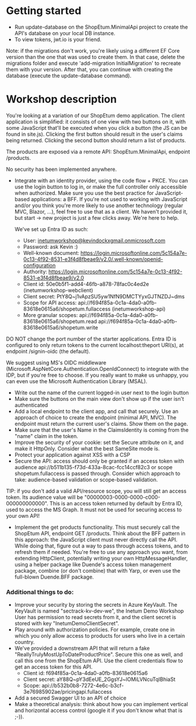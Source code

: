 # Getting started
- Run update-database on the ShopEtum.MinimalApi project to create the API's database on your local DB instance.  
- To view tokens, jwt.io is your friend.
  
Note: if the migrations don't work, you're likely using a different EF Core version than the one that was used to create them.  In that case, delete the migrations folder and execute 'add-migration InitialMigration' to recreate them with your version.  After that, you can continue with creating the database (execute the update-database command).

# Workshop description

You're looking at a variation of our ShopEtum demo application.  The client application is simplified: it consists of one view with two buttons on it, with some JavaScript that'll be executed when you click a button (the JS can be found in site.js).  Clicking the first button should result in the user's claims being returned.  Clicking the second button should return a list of products.  

The products are exposed via a remote API: ShopEtum.MinimalApi, endpoint /products.

No security has been implemented anywhere.  

- Integrate with an identity provider, using the code flow + PKCE.  You can use the login button to log in, or make the full controller only accessible when authorized.  Make sure you use the best practice for JavaScript-based applications: a BFF.  If you're not used to working with JavaScript and/or you think you're more likely to use another technology (regular MVC, Blazor, ...), feel free to use that as a client. We haven't provided it, but start -> new project is just a few clicks away.  We're here to help. 

	
	We've set up Entra ID as such:
	- User: inetumworkshop@kevindockxgmail.onmicrosoft.com
	- Password: ask Kevin :)
	- Well-known document: https://login.microsoftonline.com/5c154a7e-0c13-4f92-8531-e3f4d8fbeae9/v2.0/.well-known/openid-configuration
	- Authority: https://login.microsoftonline.com/5c154a7e-0c13-4f92-8531-e3f4d8fbeae9/v2.0
	- Client id: 50e0b5f1-add4-46fb-a878-78fac0c4ed2e (inetumworkshop-webclient)
	- Client secret: PtY8Q~j1vApzSU5yw1NfN9DMCTYyxGJTNZDJ~dms
	- Scope for API access: api://f694f85a-0c1a-4da0-a0fb-83618e0615a6/shopetum.fullaccess (inetumworkshop-api)
	- More granular scopes: api://f694f85a-0c1a-4da0-a0fb-83618e0615a6/shopetum.read api://f694f85a-0c1a-4da0-a0fb-83618e0615a6/shopetum.write
	
DO NOT change the port number of the starter applications.  Entra ID is configured to only return tokens to the current localhost:theport URI(s), at endpoint /signin-oidc (the default).
			
We suggest using MS's OIDC middleware (Microsoft.AspNetCore.Authentication.OpenIdConnect) to integrate with the IDP, but if you're free to choose.  If you really want to make us unhappy, you can even use the Microsoft Authentication Library (MSAL).

- Write out the name of the current logged-in user next to the login button
- Make sure the buttons on the main view don't show up if the user isn't authenticated 
- Add a local endpoint to the client app, and call that securely.  Use an approach of choice to create the endpoint (minimal API, MVC).  The endpoint must return the current user's claims.  Show them on the page.
- Make sure that the user's Name in the ClaimsIdentity is coming from the "name" claim in the token.
- Improve the security of your cookie: set the Secure attribute on it, and make it HttpOnly.  Consider what the best SameSite mode is.  
- Protect your application against XSS with a CSP
- Secure the API: access should only be granted if an access token with audience api://b511b135-f73d-433a-8cac-fcc14ccf82c3 or scope shopetum.fullaccess is passed through. Consider which approach to take: audience-based validation or scope-based validation.

TIP: if you don't add a valid API/resource scope, you will still get an access token.  Its audience value will be "00000003-0000-0000-c000-000000000000".  This is an access token returned by default by Entra ID, used to access the MS Graph.  It must not be used for securing access to your own API!

- Implement the get products functionality. This must securely call the ShopEtum API, endpoint GET /products.  Think about the BFF pattern in this approach: the JavaScript client must never directly call the API.  While doing that, figure out a way to pass through access tokens, and to refresh them if needed.  You're free to use any approach you want, from extending HttpClient, potentially writing your own HttpMessageHandler, using a helper package like Duende's access token management package, combine (or don't combine) that with Yarp, or even use the full-blown Duende.BFF package. 

### Additional things to do: 
- Improve your security by storing the secrets in Azure KeyVault.  The KeyVault is named "sectrack-kv-dev-we", the Inetum Demo Workshop User has permission to read secrets from it, and the client secret is stored with key "InetumDemoClientSecret".
- Play around with authorization policies.  For example, create one in which you only allow access to products for users who live in a certain country. 
- We've provided a downstream API that will return a fake "ReallyTrulyMostUpToDateProductPrice". Secure this one as well, and call this one from the ShopEtum API.  Use the client credentials flow to get an access token for this API.  
	- Client id: f694f85a-0c1a-4da0-a0fb-83618e0615a6
	- Client secret: aY88Q~pY3dEeUE_2GgsYJ~lOMiLVNcuTqIBhiaSt
	- Scope: api://b532b0b8-7272-4e6c-b3cf-3e76985902ae/pricingapi.fullaccess
- Add a secured Swagger UI to an API of choice
- Make a theoretical analysis: think about how you can implement vertical and horizontal access control (google it if you don't know what that is ;-)).  
